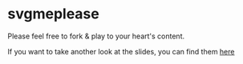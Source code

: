 svgmeplease
===========

Please feel free to fork & play to your heart's content.

If you want to take another look at the slides, you can find them [here](http://presentboldly.com/iamshawnrice/svg-me-please)
